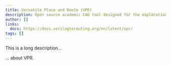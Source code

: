 ```yaml
---
title: Versatile Place and Route (VPR)
description: Open source academic CAD tool designed for the exploration of new FPGA architectures and CAD algorithms, at the packing, placement and routing phases of the CAD flow
author: []
links:
  docs: https://docs.verilogtorouting.org/en/latest/vpr/
tags: []
---
```


This is a long description...
<!--more-->
... about VPR.

